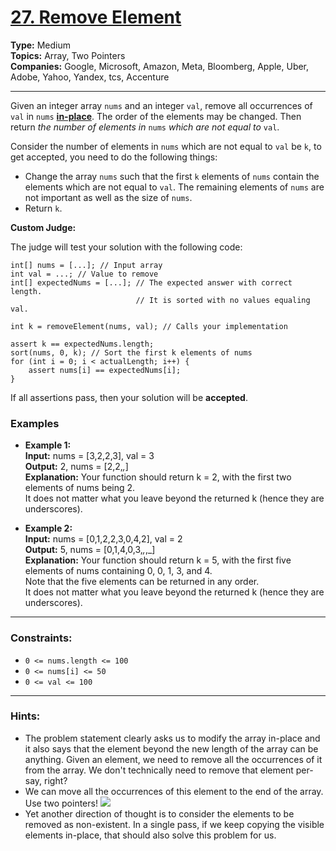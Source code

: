 # [27. Remove Element](https://leetcode.com/problems/remove-element?envType=study-plan-v2&envId=top-interview-150)

**Type:** Medium <br>
**Topics:** Array, Two Pointers <br>
**Companies:** Google, Microsoft, Amazon, Meta, Bloomberg, Apple, Uber, Adobe, Yahoo, Yandex, tcs, Accenture
<hr>

Given an integer array `nums` and an integer `val`, remove all occurrences of `val` in `nums` [**in-place**](https://en.wikipedia.org/wiki/In-place_algorithm). The order of the elements may be changed. Then return *the number of elements in* `nums` *which are not equal to* `val`.

Consider the number of elements in `nums` which are not equal to `val` be `k`, to get accepted, you need to do the following things:

- Change the array `nums` such that the first `k` elements of `nums` contain the elements which are not equal to `val`. The remaining elements of `nums` are not important as well as the size of `nums`.
- Return `k`.

**Custom Judge:**

The judge will test your solution with the following code:
```
int[] nums = [...]; // Input array
int val = ...; // Value to remove
int[] expectedNums = [...]; // The expected answer with correct length.
                            // It is sorted with no values equaling val.

int k = removeElement(nums, val); // Calls your implementation

assert k == expectedNums.length;
sort(nums, 0, k); // Sort the first k elements of nums
for (int i = 0; i < actualLength; i++) {
    assert nums[i] == expectedNums[i];
}
```

If all assertions pass, then your solution will be **accepted**.

### Examples
- **Example 1:** <br>
**Input:** nums = [3,2,2,3], val = 3 <br>
**Output:** 2, nums = [2,2,_,_] <br>
**Explanation:** Your function should return k = 2, with the first two elements of nums being 2. <br>
It does not matter what you leave beyond the returned k (hence they are underscores).

- **Example 2:** <br>
**Input:** nums = [0,1,2,2,3,0,4,2], val = 2 <br>
**Output:** 5, nums = [0,1,4,0,3,_,_,_] <br>
**Explanation:** Your function should return k = 5, with the first five elements of nums containing 0, 0, 1, 3, and 4. <br>
Note that the five elements can be returned in any order. <br>
It does not matter what you leave beyond the returned k (hence they are underscores).
<hr>

### Constraints:
- `0 <= nums.length <= 100`
- `0 <= nums[i] <= 50`
- `0 <= val <= 100`
<hr>

### Hints:
- The problem statement clearly asks us to modify the array in-place and it also says that the element beyond the new length of the array can be anything. Given an element, we need to remove all the occurrences of it from the array. We don't technically need to remove that element per-say, right?
- We can move all the occurrences of this element to the end of the array. Use two pointers!
    ![](https://assets.leetcode.com/uploads/2019/10/20/hint_remove_element.png)
- Yet another direction of thought is to consider the elements to be removed as non-existent. In a single pass, if we keep copying the visible elements in-place, that should also solve this problem for us.